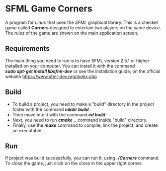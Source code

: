 
# SFML Game Corners
  
  A program for _Linux_ that uses the _SFML_ graphical library. This is a checker game called **Corners** designed to entertain two players on the same device. The rules of the game are shown on the main application screen.
  
##  Requirements
  
  The main thing you need to run is to have SFML version 2.5.1 or higher installed on your computer. You can install it with the command  
  ***sudo apt-get install libsfml-dev*** or see the installation guide, on the official website https://www.sfml-dev.org/index.php
  
##  Build

  - To build a project, you need to make a "build" directory in the project folder with the command ***mkdir build***.
  - Then move into it with the command ***cd build***.
  - Next, you need to run ***cmake ..*** command inside "build" directory.
  - Finally, use the ***make*** command to compile, link the project, and create an executable.
  
##  Run
  
  If project was build successfully, you can run it, using ***./Corners*** command. To close the game, just click on the cross in the upper right corner.
